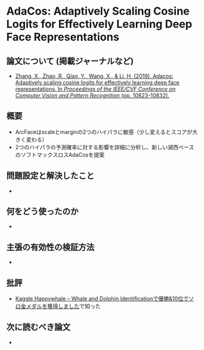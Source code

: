 # AdaCos: Adaptively Scaling Cosine Logits for Effectively Learning Deep Face Representations

## 論文について (掲載ジャーナルなど)
- [Zhang, X., Zhao, R., Qiao, Y., Wang,  X., & Li, H. (2019). Adacos: Adaptively scaling cosine logits for  effectively learning deep face representations. In *Proceedings of the IEEE/CVF Conference on Computer Vision and Pattern Recognition* (pp. 10823-10832).](https://arxiv.org/abs/1905.00292)

## 概要
- ArcFaceはscaleとmarginの2つのハイパラに敏感（少し変えるとスコアが大きく変わる）
- 2つのハイパラの予測確率に対する影響を詳細に分析し、新しい湖西ベースのソフトマックスロスAdaCosを提案

## 問題設定と解決したこと
- 

## 何をどう使ったのか
- 

## 主張の有効性の検証方法
- 

## 批評
- [Kaggle Happywhale – Whale and Dolphin Identificationで優勝&10位でソロ金メダルを獲得しました](https://tech.preferred.jp/ja/blog/kaggle-happywhale-1st-10th-solution/)で知った

## 次に読むべき論文
- 
